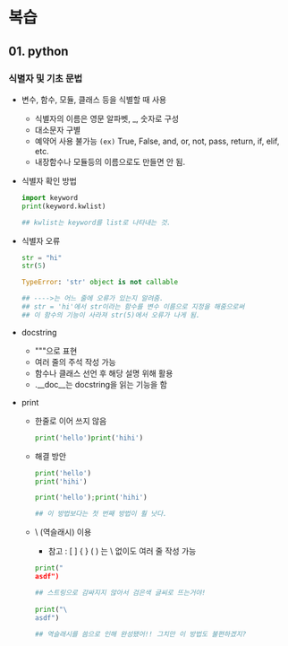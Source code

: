 # 복습

## 01. python

### 식별자 및 기초 문법

- 변수, 함수, 모듈, 클래스 등을 식별할 때 사용

  - 식별자의 이름은 영문 알파벳, _, 숫자로 구성
  - 대소문자 구별
  - 예약어 사용 불가능 `(ex)` True, False, and, or, not, pass, return, if, elif, etc.
  - 내장함수나 모듈등의 이름으로도 만들면 안 됨.

- 식별자 확인 방법

  ```python
  import keyword
  print(keyword.kwlist)
  
  ## kwlist는 keyword를 list로 나타내는 것.
  ```

- 식별자 오류

  ```python
  str = "hi"
  str(5)
  
  TypeError: 'str' object is not callable
  
  ## ---->는 어느 줄에 오류가 있는지 알려줌.
  ## str = 'hi'에서 str이라는 함수를 변수 이름으로 지정을 해줌으로써
  ## 이 함수의 기능이 사라져 str(5)에서 오류가 나게 됨.
  ```

- docstring
  - """으로 표현
  - 여러 줄의 주석 작성 가능
  - 함수나 클래스 선언 후 해당 설명 위해 활용
  - .__doc__는 docstring을 읽는 기능을 함

- print

  - 한줄로 이어 쓰지 않음 

    ```python
    print('hello')print('hihi')
    ```

  - 해결 방안

    ```python
    print('hello')
    print('hihi')
    ```

    ```python
    print('hello');print('hihi')
    
    ## 이 방법보다는 첫 번째 방법이 훨 낫다.
    ```

  - \ (역슬래시) 이용

    - 참고 : [  ] {  } (  ) 는 \ 없이도 여러 줄 작성 가능

    ```python
    print("
    asdf")
    
    ## 스트링으로 감싸지지 않아서 검은색 글씨로 뜨는거야!
          
    print("\
    asdf")
         
    ## 역슬래시를 씀으로 인해 완성됐어!! 그치만 이 방법도 불편하겠지?
    ```

